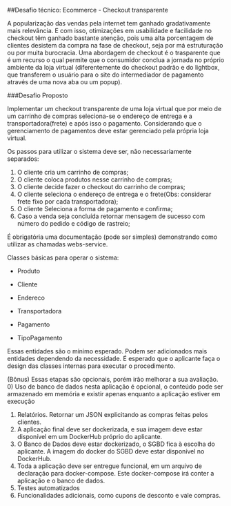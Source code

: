 ##Desafio técnico: Ecommerce - Checkout transparente

A popularização das vendas pela internet tem ganhado gradativamente mais relevância. E com isso, otimizações em usabilidade e facilidade no checkout têm ganhado bastante atenção, pois uma alta porcentagem de clientes desistem da compra na fase de checkout, seja por má estruturação ou por muita burocracia. Uma abordagem de checkout é o trasparente que é um recurso o qual permite que o consumidor conclua a jornada no próprio ambiente da loja virtual (diferentemente do checkout padrão e do lightbox, que transferem o usuário para o site do intermediador de pagamento através de uma nova aba ou um popup).

###Desafio Proposto

Implementar um checkout transparente de uma loja virtual que por meio de um carrinho de compras seleciona-se o endereço de entrega e a transportadora(frete) e após isso o pagamento. Considerando que o gerenciamento de pagamentos deve estar gerenciado pela própria loja virtual.

Os passos para utilizar o sistema deve ser, não necessariamente separados:

1) O cliente cria um carrinho de compras;
2) O cliente coloca produtos nesse carrinho de compras;
3) O cliente decide fazer o checkout do carrinho de compras;
4) O cliente seleciona o endereço de entrega e o frete(Obs: considerar frete fixo por cada transportadora);
5) O cliente Seleciona a forma de pagamento e confirma;
6) Caso a venda seja concluída retornar mensagem de sucesso com número do pedido e código de rastreio;

É obrigatória uma documentação (pode ser simples) demonstrando como utilizar as chamadas webs-service.

Classes básicas para operar o sistema:

* Produto

* Cliente

* Endereco

* Transportadora

* Pagamento

* TipoPagamento

Essas entidades são o mínimo esperado. Podem ser adicionados mais entidades dependendo da necessidade.
É esperado que o aplicante faça o design das classes internas para executar o procedimento.


(Bônus)
Essas etapas são opcionais, porém irão melhorar a sua avaliação.
0) Uso de banco de dados nesta aplicação é opcional, o conteúdo pode ser armazenado em memória e existir apenas enquanto a aplicação estiver em execução
1) Relatórios. Retornar um JSON explicitando as compras feitas pelos clientes.
2) A aplicação final deve ser dockerizada, e sua imagem deve estar disponível em um DockerHub próprio do aplicante.
3) O Banco de Dados deve estar dockerizado, o SGBD fica à escolha do aplicante. A imagem do docker do SGBD deve estar disponível no DockerHub.
4) Toda a aplicação deve ser entregue funcional, em um arquivo de declaração para docker-compose. Este docker-compose irá conter a aplicação e o banco de dados.
5) Testes automatizados
6) Funcionalidades adicionais, como cupons de desconto e vale compras. 